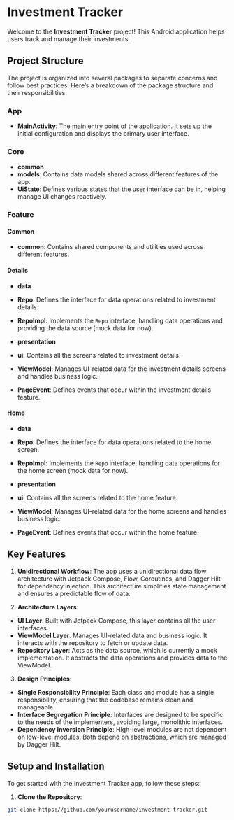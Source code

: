 # Investment Tracker

Welcome to the **Investment Tracker** project! This Android application helps users track and manage their investments.

## Project Structure

The project is organized into several packages to separate concerns and follow best practices. Here’s a breakdown of the package structure and their responsibilities:

### App

- **MainActivity**: The main entry point of the application. It sets up the initial configuration and displays the primary user interface.

### Core

- **common**
- **models**: Contains data models shared across different features of the app.
- **UiState**: Defines various states that the user interface can be in, helping manage UI changes reactively.

### Feature

#### Common

- **common**: Contains shared components and utilities used across different features.

#### Details

- **data**
- **Repo**: Defines the interface for data operations related to investment details.
- **RepoImpl**: Implements the `Repo` interface, handling data operations and providing the data source (mock data for now).

- **presentation**
- **ui**: Contains all the screens related to investment details.
- **ViewModel**: Manages UI-related data for the investment details screens and handles business logic.
- **PageEvent**: Defines events that occur within the investment details feature.

#### Home

- **data**
- **Repo**: Defines the interface for data operations related to the home screen.
- **RepoImpl**: Implements the `Repo` interface, handling data operations for the home screen (mock data for now).

- **presentation**
- **ui**: Contains all the screens related to the home feature.
- **ViewModel**: Manages UI-related data for the home screens and handles business logic.
- **PageEvent**: Defines events that occur within the home feature.

## Key Features

1. **Unidirectional Workflow**: The app uses a unidirectional data flow architecture with Jetpack Compose, Flow, Coroutines, and Dagger Hilt for dependency injection. This architecture simplifies state management and ensures a predictable flow of data.

2. **Architecture Layers**:
- **UI Layer**: Built with Jetpack Compose, this layer contains all the user interfaces.
- **ViewModel Layer**: Manages UI-related data and business logic. It interacts with the repository to fetch or update data.
- **Repository Layer**: Acts as the data source, which is currently a mock implementation. It abstracts the data operations and provides data to the ViewModel.

3. **Design Principles**:
- **Single Responsibility Principle**: Each class and module has a single responsibility, ensuring that the codebase remains clean and manageable.
- **Interface Segregation Principle**: Interfaces are designed to be specific to the needs of the implementers, avoiding large, monolithic interfaces.
- **Dependency Inversion Principle**: High-level modules are not dependent on low-level modules. Both depend on abstractions, which are managed by Dagger Hilt.

## Setup and Installation

To get started with the Investment Tracker app, follow these steps:

1. **Clone the Repository**:
```bash
git clone https://github.com/yourusername/investment-tracker.git
